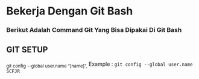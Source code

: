 # Bekerja Dengan Git Bash
### Berikut Adalah Command Git Yang Bisa Dipakai Di Git Bash

## GIT SETUP

<sub>git config --global user.name “[name]”,</sub>
Example : 
```git config --global user.name SCFJR```
